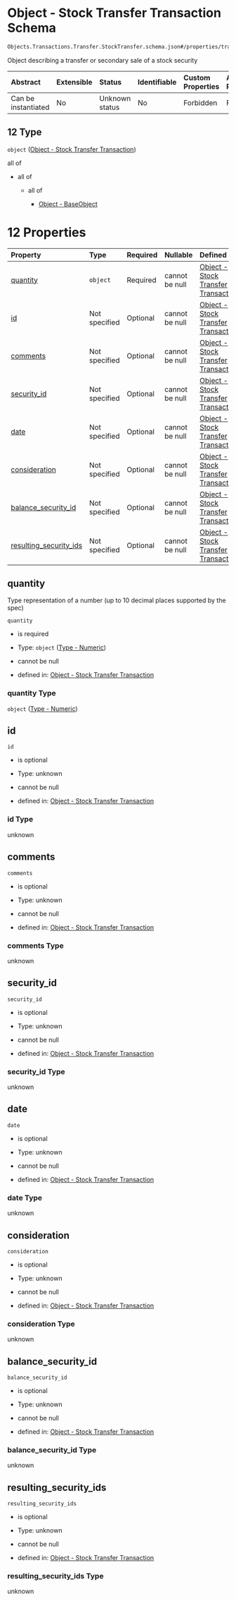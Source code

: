 # Object - Stock Transfer Transaction Schema

```txt
Objects.Transactions.Transfer.StockTransfer.schema.json#/properties/transactions/items/anyOf/12
```

Object describing a transfer or secondary sale of a stock security

| Abstract            | Extensible | Status         | Identifiable | Custom Properties | Additional Properties | Access Restrictions | Defined In                                                                        |
| :------------------ | :--------- | :------------- | :----------- | :---------------- | :-------------------- | :------------------ | :-------------------------------------------------------------------------------- |
| Can be instantiated | No         | Unknown status | No           | Forbidden         | Forbidden             | none                | [CapTable.schema.json*](../../schema/CapTable.schema.json "open original schema") |

## 12 Type

`object` ([Object - Stock Transfer Transaction](captable-properties-captable---objectstransactionsschemajson-array-items-anyof-object---stock-transfer-transaction.md))

all of

*   all of

    *   all of

        *   [Object - BaseObject](issuer-allof-object---baseobject.md "check type definition")

# 12 Properties

| Property                                          | Type          | Required | Nullable       | Defined by                                                                                                                                                                             |
| :------------------------------------------------ | :------------ | :------- | :------------- | :------------------------------------------------------------------------------------------------------------------------------------------------------------------------------------- |
| [quantity](#quantity)                             | `object`      | Required | cannot be null | [Object - Stock Transfer Transaction](stockplan-properties-type---numeric.md "Types.Numeric.schema.json#/properties/quantity")                                                         |
| [id](#id)                                         | Not specified | Optional | cannot be null | [Object - Stock Transfer Transaction](stocktransfer-properties-id.md "Objects.Transactions.Transfer.StockTransfer.schema.json#/properties/id")                                         |
| [comments](#comments)                             | Not specified | Optional | cannot be null | [Object - Stock Transfer Transaction](stocktransfer-properties-comments.md "Objects.Transactions.Transfer.StockTransfer.schema.json#/properties/comments")                             |
| [security_id](#security_id)                       | Not specified | Optional | cannot be null | [Object - Stock Transfer Transaction](stocktransfer-properties-security_id.md "Objects.Transactions.Transfer.StockTransfer.schema.json#/properties/security_id")                       |
| [date](#date)                                     | Not specified | Optional | cannot be null | [Object - Stock Transfer Transaction](stocktransfer-properties-date.md "Objects.Transactions.Transfer.StockTransfer.schema.json#/properties/date")                                     |
| [consideration](#consideration)                   | Not specified | Optional | cannot be null | [Object - Stock Transfer Transaction](stocktransfer-properties-consideration.md "Objects.Transactions.Transfer.StockTransfer.schema.json#/properties/consideration")                   |
| [balance_security_id](#balance_security_id)       | Not specified | Optional | cannot be null | [Object - Stock Transfer Transaction](stocktransfer-properties-balance_security_id.md "Objects.Transactions.Transfer.StockTransfer.schema.json#/properties/balance_security_id")       |
| [resulting_security_ids](#resulting_security_ids) | Not specified | Optional | cannot be null | [Object - Stock Transfer Transaction](stocktransfer-properties-resulting_security_ids.md "Objects.Transactions.Transfer.StockTransfer.schema.json#/properties/resulting_security_ids") |

## quantity

Type representation of a number (up to 10 decimal places supported by the spec)

`quantity`

*   is required

*   Type: `object` ([Type - Numeric](stockplan-properties-type---numeric.md))

*   cannot be null

*   defined in: [Object - Stock Transfer Transaction](stockplan-properties-type---numeric.md "Types.Numeric.schema.json#/properties/quantity")

### quantity Type

`object` ([Type - Numeric](stockplan-properties-type---numeric.md))

## id



`id`

*   is optional

*   Type: unknown

*   cannot be null

*   defined in: [Object - Stock Transfer Transaction](stocktransfer-properties-id.md "Objects.Transactions.Transfer.StockTransfer.schema.json#/properties/id")

### id Type

unknown

## comments



`comments`

*   is optional

*   Type: unknown

*   cannot be null

*   defined in: [Object - Stock Transfer Transaction](stocktransfer-properties-comments.md "Objects.Transactions.Transfer.StockTransfer.schema.json#/properties/comments")

### comments Type

unknown

## security_id



`security_id`

*   is optional

*   Type: unknown

*   cannot be null

*   defined in: [Object - Stock Transfer Transaction](stocktransfer-properties-security_id.md "Objects.Transactions.Transfer.StockTransfer.schema.json#/properties/security_id")

### security_id Type

unknown

## date



`date`

*   is optional

*   Type: unknown

*   cannot be null

*   defined in: [Object - Stock Transfer Transaction](stocktransfer-properties-date.md "Objects.Transactions.Transfer.StockTransfer.schema.json#/properties/date")

### date Type

unknown

## consideration



`consideration`

*   is optional

*   Type: unknown

*   cannot be null

*   defined in: [Object - Stock Transfer Transaction](stocktransfer-properties-consideration.md "Objects.Transactions.Transfer.StockTransfer.schema.json#/properties/consideration")

### consideration Type

unknown

## balance_security_id



`balance_security_id`

*   is optional

*   Type: unknown

*   cannot be null

*   defined in: [Object - Stock Transfer Transaction](stocktransfer-properties-balance_security_id.md "Objects.Transactions.Transfer.StockTransfer.schema.json#/properties/balance_security_id")

### balance_security_id Type

unknown

## resulting_security_ids



`resulting_security_ids`

*   is optional

*   Type: unknown

*   cannot be null

*   defined in: [Object - Stock Transfer Transaction](stocktransfer-properties-resulting_security_ids.md "Objects.Transactions.Transfer.StockTransfer.schema.json#/properties/resulting_security_ids")

### resulting_security_ids Type

unknown

